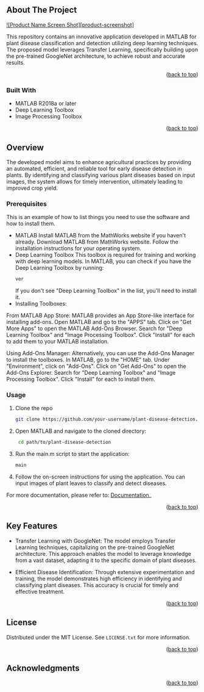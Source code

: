 <!-- ABOUT THE PROJECT -->
## About The Project

[![Product Name Screen Shot][product-screenshot]](https://example.com)

This repository contains an innovative application developed in MATLAB for plant disease classification and detection utilizing deep learning techniques. The proposed model leverages Transfer Learning, specifically building upon the pre-trained GoogleNet architecture, to achieve robust and accurate results.
<p align="right">(<a href="#readme-top">back to top</a>)</p>



### Built With

* MATLAB R2018a or later
* Deep Learning Toolbox
* Image Processing Toolbox

<p align="right">(<a href="#readme-top">back to top</a>)</p>



<!-- GETTING STARTED -->
## Overview

The developed model aims to enhance agricultural practices by providing an automated, efficient, and reliable tool for early disease detection in plants. By identifying and classifying various plant diseases based on input images, the system allows for timely intervention, ultimately leading to improved crop yield.

### Prerequisites

This is an example of how to list things you need to use the software and how to install them.
* MATLAB
  Install MATLAB from the MathWorks website if you haven't already.
  Download MATLAB from MathWorks website.
  Follow the installation instructions for your operating system.
* Deep Learning Toolbox
  This toolbox is required for training and working with deep learning models.
  In MATLAB, you can check if you have the Deep Learning Toolbox by running:
  ```sh
  ver
  ```
  If you don't see "Deep Learning Toolbox" in the list, you'll need to install it.
* Installing Toolboxes:
  
From MATLAB App Store:
MATLAB provides an App Store-like interface for installing add-ons.
Open MATLAB and go to the "APPS" tab.
Click on "Get More Apps" to open the MATLAB Add-Ons Browser.
Search for "Deep Learning Toolbox" and "Image Processing Toolbox".
Click "Install" for each to add them to your MATLAB installation.


Using Add-Ons Manager:
Alternatively, you can use the Add-Ons Manager to install the toolboxes.
In MATLAB, go to the "HOME" tab.
Under "Environment", click on "Add-Ons".
Click on "Get Add-Ons" to open the Add-Ons Explorer.
Search for "Deep Learning Toolbox" and "Image Processing Toolbox".
Click "Install" for each to install them.

### Usage


1. Clone the repo
   
   ```sh
   git clone https://github.com/your-username/plant-disease-detection.git
   ```
2. Open MATLAB and navigate to the cloned directory:
   
   ```sh
    cd path/to/plant-disease-detection
   ```
3. Run the main.m script to start the application:
   
   ```sh
   main 
   ```
4. Follow the on-screen instructions for using the application. You can input images of plant leaves to classify and detect diseases.

For more documentation, please refer to:  [Documentation](https://example.com)_


<p align="right">(<a href="#readme-top">back to top</a>)</p>


## Key Features 

* Transfer Learning with GoogleNet: The model employs Transfer Learning techniques, capitalizing on the pre-trained GoogleNet architecture. This approach enables the model to leverage knowledge from a vast dataset, adapting it to the specific domain of plant diseases.

* Efficient Disease Identification: Through extensive experimentation and training, the model demonstrates high efficiency in identifying and classifying plant diseases. This accuracy is crucial for timely and effective treatment.


<p align="right">(<a href="#readme-top">back to top</a>)</p>


<!-- LICENSE -->
## License

Distributed under the MIT License. See `LICENSE.txt` for more information.

<p align="right">(<a href="#readme-top">back to top</a>)</p>


<!-- ACKNOWLEDGMENTS -->
## Acknowledgments



<p align="right">(<a href="#readme-top">back to top</a>)</p>




